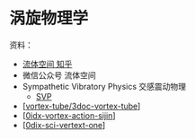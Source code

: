 # 涡旋物理学

资料：
- [流体空间 知乎](https://www.zhihu.com/people/fluid_space)
- 微信公众号 流体空间
- Sympathetic Vibratory Physics 交感震动物理
  - [SVP](www.svpwiki.com)
- [[vortex-tube/3doc-vortex-tube]]
- [[0idx-vortex-action-sijin]]
- [[0dix-sci-vertext-one]]


[//begin]: # "Autogenerated link references for markdown compatibility"
[vortex-tube/3doc-vortex-tube]: vortex-tube/3doc-vortex-tube.md "涡流管制冷"
[0idx-vortex-action-sijin]: vortex-action-sijin/0idx-vortex-action-sijin.md "司今 磁陀螺运动 专栏"
[0dix-sci-vertext-one]: vetext-one/0dix-sci-vertext-one.md "涡旋物理统一场"
[//end]: # "Autogenerated link references"